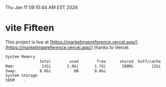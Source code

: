 Thu Jan 11 09:10:44 AM EST 2024

# vite Fifteen


This project is live at [https://marketingpreference.vercel.app/](https://marketingpreference.vercel.app/) thanks to Vercel.

```bash
System Memory
               total        used        free      shared  buff/cache   available
Mem:            15Gi       1.9Gi       1.7Gi       280Mi        12Gi        13Gi
Swap:          8.0Gi          0B       8.0Gi
System Storage
585M	.
```
